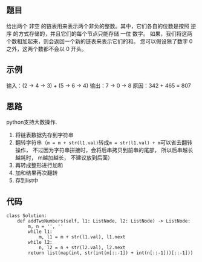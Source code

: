 ## 题目
给出两个 非空 的链表用来表示两个非负的整数。其中，它们各自的位数是按照 逆序 的方式存储的，并且它们的每个节点只能存储 一位 数字。
如果，我们将这两个数相加起来，则会返回一个新的链表来表示它们的和。
您可以假设除了数字 0 之外，这两个数都不会以 0 开头。

## 示例
输入：(2 -> 4 -> 3) + (5 -> 6 -> 4)
输出：7 -> 0 -> 8
原因：342 + 465 = 807

## 思路
python支持大数操作.

1. 将链表数据先存到字符串
2. 翻转字符串（`m = m + str(l1.val)`转成`m = str(l1.val) + m`可以省去翻转操作， 不过因为字符串拼接时，会将后串拷贝到前串的尾部， 所以后串越长越耗时， m越加越长， 不建议放到后面）
3. 再转成整形进行加和
4. 加和结果再次翻转
5. 存到list中

## 代码
```
class Solution:
    def addTwoNumbers(self, l1: ListNode, l2: ListNode) -> ListNode:
        m, n = '', ''
        while l1:
            m, l1 = m + str(l1.val), l1.next
        while l2:
            n, l2 = n + str(l2.val), l2.next
        return list(map(int, str(int(m[::-1]) + int(n[::-1]))[::-1]))
```
